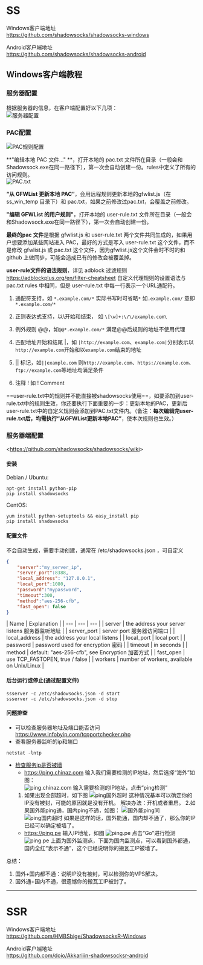 # SS
Windows客户端地址  
<https://github.com/shadowsocks/shadowsocks-windows>

Android客户端地址  
<https://github.com/shadowsocks/shadowsocks-android>

## Windows客户端教程

### 服务器配置
根据服务器的信息，在客户端配置好以下几项：  
![服务器配置](images/ss_server_config.png)  

### PAC配置
![PAC规则配置](images/pac_rule_config.png)  

**"编辑本地 PAC 文件..." **，打开本地的 pac.txt 文件所在目录（一般会和Shadowsock.exe在同一路径下），第一次会自动创建一份。rules中定义了所有的访问规则。  
![PAC.txt](images/pac_text.png)

**“从 GFWList 更新本地 PAC”**，会用远程规则更新本地的gfwlist.js（在 ss_win_temp 目录下）和 pac.txt，如果之前修改过pac.txt，会覆盖之前修改。

**"编辑 GFWList 的用户规则"**，打开本地的 user-rule.txt 文件所在目录（一般会和Shadowsock.exe在同一路径下），第一次会自动创建一份。

**最终的pac 文件**是根据 gfwlist.js 和 user-rule.txt 两个文件共同生成的，如果用户想要添加某些网站进入 PAC，最好的方式是写入 user-rule.txt 这个文件，而不是修改 gfwlist.js 或 pac.txt 这个文件，因为gfwlist.js这个文件会时不时的和 github 上做同步，可能会造成已有的修改会被覆盖掉。

**user-rule文件的语法规则**，详见 adblock 过滤规则 <https://adblockplus.org/en/filter-cheatsheet>
自定义代理规则的设置语法与pac.txt rules 中相同，但是 user-rule.txt 中每一行表示一个URL通配符。
1. 通配符支持，如 `*.example.com/*` 实际书写时可省略`*` 如`.example.com/` 意即`*.example.com/*`

2. 正则表达式支持，以\开始和结束， 如 `\[\w]+:\/\/example.com\`

3. 例外规则 @@，如`@@*.example.com/*` 满足@@后规则的地址不使用代理

4. 匹配地址开始和结尾 |，如 `|http://example.com`、`example.com|`分别表示以`http://example.com`开始和以`example.com`结束的地址

5. || 标记，如`||example.com` 则`http://example.com`、`https://example.com`、`ftp://example.com`等地址均满足条件

6. 注释 ! 如 ! Comment

==user-rule.txt中的规则并不能直接被shadowsocks使用==，如要添加到user-rule.txt中的规则生效，你还要执行下面重要的一步：更新本地的PAC，更新后user-rule.txt中的自定义规则会添加到PAC.txt文件内。（备注：**每次编辑完user-rule.txt后，均需执行“从GFWList更新本地PAC”**，使本次规则也生效。）

### 服务器端配置

<<https://github.com/shadowsocks/shadowsocks/wiki>>

#### 安装

Debian / Ubuntu:
```shell
apt-get install python-pip
pip install shadowsocks
```
CentOS:
```shell
yum install python-setuptools && easy_install pip
pip install shadowsocks
```

#### 配置文件
不会自动生成，需要手动创建，通常在 /etc/shadowsocks.json ，可自定义
```json
{
	"server":"my_server_ip",
	"server_port":8388,
	"local_address": "127.0.0.1",
	"local_port":1080,
	"password":"mypassword",
	"timeout":300,
	"method":"aes-256-cfb",
	"fast_open": false
}
```
| Name |  Explanation |
| --- | --- | --- |
| server |  the address your server listens 服务器监听地址 |
| server_port | server port 服务器访问端口 |
| local_address | the address your local listens |
| local_port | local port |
| password | password used for encryption 密码 |
| timeout | in seconds |
| method | default: "aes-256-cfb", see Encryption  加密方式 |
| fast_open | use TCP_FASTOPEN, true / false |
| workers | number of workers, available on Unix/Linux |

#### 后台运行或停止(通过配置文件)
```shell
ssserver -c /etc/shadowsocks.json -d start
ssserver -c /etc/shadowsocks.json -d stop
```
#### 问题排查
- 可以检查服务器地址及端口能否访问  
https://www.infobyip.com/tcpportchecker.php
- 查看服务器监听的ip和端口  
```shell
netstat -lntp
```
- [检查服务ip是否被墙](https://www.banwago.com/1265.html)
	* https://ping.chinaz.com
	输入我们需要检测的IP地址，然后选择“海外”如图：  
	![ping.chinaz.com](images/chinaz.png)
	输入需要检测的IP地址，点击“ping检测”
	1. 如果出现全部超时，如下图
	![ping国外超时](images/ping_abroad_timeout.png)
	这种情况基本可以确定你的IP没有被封，可能的原因就是没有开机。
	解决办法：开机或者重启。
	2.如果国外能ping通，国内ping不通，如图：
	![国外能ping同](images/ping_abroad_succ.png)
	![ping国内超时](images/ping_inland_timeout.png)
	如果是这样的话，国外能通，国内却不通了，那么你的IP已经可以确定被墙了。
	* https://ping.pe
	输入IP地址，如图
	![ping.pe](images/pe.png)
	点击“Go”进行检测
	![ping.pe](images/pe_result.png)
	上面为国外监测点，下面为国内监测点，可以看到国外都通，国内全红“表示不通”，这个已经说明你的搬瓦工IP被墙了。

总结：
1. 国外+国内都不通：说明IP没有被封，可以检测你的VPS解决。
2. 国外通+国内不通，很遗憾你的搬瓦工IP被封了。

----

# SSR

Windows客户端地址  
<https://github.com/HMBSbige/ShadowsocksR-Windows>

Android客户端地址  
<https://github.com/doio/Akkariiin-shadowsocksr-android>


